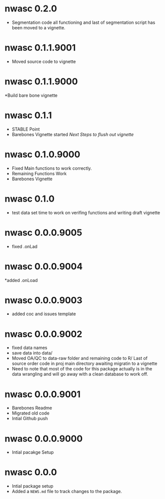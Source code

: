 # nwasc 0.2.0
* Segmentation code all functioning and last of segmentation script has been moved to a vignette.
  
# nwasc 0.1.1.9001
* Moved source code to vignette

# nwasc 0.1.1.9000
  *Build bare bone vignette
  
# nwasc 0.1.1
* STABLE Point
* Barebones Vignette started
_Next Steps to flush out vignette_

# nwasc 0.1.0.9000
* Fixed Main functions to work correctly.
* Remaining Functions Work
* Barebones Vignette

# nwasc 0.1.0
* test data set time to work on verifing functions and writing draft vignette

# nwasc 0.0.0.9005
* fixed .onLad

# nwasc 0.0.0.9004
*added .onLoad

# nwasc 0.0.0.9003
* added coc and issues template

# nwasc 0.0.0.9002
* fixed data names
* save data into data/
* Moved OA/QC to data-raw folder and remaining code to R/
  Last of source order code in proj main directory awaiting migratin to a vignette
* Need to note that most of the code for this package actually is in the data wrangling   and will go away with a clean database to work off. 

# nwasc 0.0.0.9001
* Barebones Readme
* Migrated old code
* Intial Github push

# nwasc 0.0.0.9000
* Intial pacakge Setup

# nwasc 0.0.0
* Intial package setup
* Added a `NEWS.md` file to track changes to the package.

